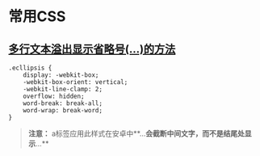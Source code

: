 # 常用CSS
## [多行文本溢出显示省略号(...)的方法](http://c7sky.com/text-overflow-ellipsis-on-multiline-text.html)

    .ecllipsis {
        display: -webkit-box;
        -webkit-box-orient: vertical;
        -webkit-line-clamp: 2;
        overflow: hidden;
        word-break: break-all;
        word-wrap: break-word;
    }

> **注意：** a标签应用此样式在安卓中**...**会截断中间文字，而不是结尾处显示**...**